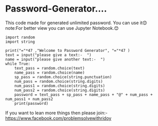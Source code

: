 # Password-Generator....


This code made for generated unlimited password. You can use it😊
note:For better view you can use Jupyter Notebook.😊


    import random
    import string

    print("="*47 ,"Welcome to Password Generator", "="*47 )
    text = input("please give a text:-  ")
    name = input("please give another text:-  ")
    while True:
        text_pass = random.choice(text)
        name_pass = random.choice(name)
        sp_pass = random.choice(string.punctuation)
        num_pass = random.choice(string.digits)
        num_pass1 = random.choice(string.digits)
        num_pass2 = random.choice(string.digits)
        password = text_pass + sp_pass + name_pass + "@" + num_pass + num_pass1 + num_pass2
        print(password)
        
        
If you want to lean more things then please join:- https://www.facebook.com/problemsolvewithridoy
